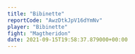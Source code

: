 ```yaml
---
title: "Bibinette"
reportCode: "AwzDtkJpV16dYmNv"
player: "Bibinette"
fight: "Magtheridon"
date: 2021-09-15T19:58:37.879000+00:00
---
```

